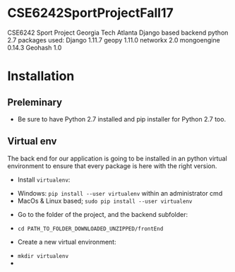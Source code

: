# CSE6242SportProjectFall17

CSE6242 Sport Project Georgia Tech Atlanta Django based backend python 2.7
packages used: Django 1.11.7 geopy 1.11.0 networkx 2.0 mongoengine 0.14.3
Geohash 1.0

# Installation

## Preleminary

* Be sure to have Python 2.7 installed and pip installer for Python 2.7 too.

## Virtual env

The back end for our application is going to be installed in an python virtual
environment to ensure that every package is here with the right version.

* Install `virtualenv`:

- Windows: `pip install --user virtualenv` within an administrator cmd
- MacOs & Linux based; `sudo pip install --user virtualenv`

* Go to the folder of the project, and the backend subfolder:

- `cd PATH_TO_FOLDER_DOWNLOADED_UNZIPPED/frontEnd`

* Create a new virtual environment:

- `mkdir virtualenv`
-
